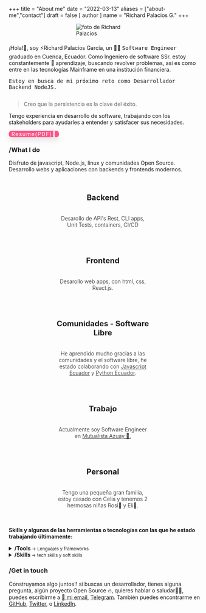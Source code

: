 +++
title = "About me"
date = "2022-03-13"
aliases = ["about-me","contact"]
draft = false
[ author ]
  name = "Richard Palacios G."
+++

<div class="me">

<div class="me-photo" >
   <img  src="https://i.imgur.com/UjDA3gZ.png" alt="foto de Richard Palacios" >
   </div>
   <div class="me-content">
   ¡Hola!👋, soy ⚡Richard Palacios García, un 👨‍💻 <samp>Software Engineer</samp> graduado en Cuenca, Ecuador. Como Ingeniero de software SSr. estoy constantemente 💪 aprendizaje, buscando revolver problemas, así es como entre en las tecnologías Mainframe en una institución financiera.

<samp>Estoy en busca de mi próximo reto como Desarrollador Backend NodeJS.</samp>

   </div>
</div>

> Creo que la persistencia es la clave del éxito.

Tengo experiencia en desarrollo de software, trabajando con los stakeholders para ayudarles a entender y satisfacer sus necesidades.

<!--<a class="cv" href='https://richardpalaciosg.notion.site/My-Resume-9f9b692f9efa4ba392f70385064eaebd' target='_blank'>Resume(PDF)📄</a>-->
<a class="cv" href='https://drive.google.com/file/d/14z8pl6PViWUA9_DdM1DughaQ48Qdaobr/view' target='_blank'>Resume(PDF)📄</a>

### /What I do

Disfruto de javascript, Node.js, linux y comunidades Open Source. Desarrollo webs y aplicaciones con backends y frontends modernos.

<div class="slate-column-container">
<div class="slate-column">
   <div class="slate-column-item">
      <p class="slate-header"><strong>Backend</strong></p>
      <p class="slate-content"><span>Desarollo de API's Rest, CLI apps, Unit Tests, containers, CI/CD</span></p>
   </div>

   <div class="slate-column-item">
      <p class="slate-header"><strong>Frontend</strong></p>
      <p class="slate-content"><span>Desarollo web apps, con html, css, React.js.</span></p>
   </div>

   <div class="slate-column-item">
      <p class="slate-header"><strong>Comunidades - Software Libre</strong></p>
      <p class="slate-content"><span>He aprendido mucho gracias a las comunidades y el software libre, he estado colaborando con <a href="http://javascript.ec/" target="_blank">Javascript Ecuador</a> y <a href="https://python.ec/" target="_blank">Python Ecuador</a>.</span></p>
   </div>
</div>
</div>
<div class="slate-column-container">
   <div class="slate-column">
      <div class="slate-column-item">
         <p class="slate-header"><strong>Trabajo</strong></p>
         <p class="slate-content"><span>Actualmente soy Software Engineer en <a href="https://www.mutualistaazuay.com/" target="_blank">Mutualista Azuay 🏦.</a></span></p>
      </div>
      <div class="slate-column-item">
         <p class="slate-header"><strong>Personal</strong></p>
         <p class="slate-content"><span>Tengo una pequeña gran familia, estoy casado con Celia y tenemos 2 hermosas niñas Rosi🌷 y Eli🐹.</span></p>
      </div>      
   </div>
</div>

**Skills y algunas de las herramientas o tecnologías con las que he estado trabajando últimamente:**

<details>
<summary> <strong>/Tools</strong><small> -> Lenguajes y frameworks</small></summary>
<p>
<kbd>HTML</kbd> <kbd>CSS(Flexbox/Grid)</kbd> <kbd>Git(Github/Gitlab)</kbd> <kbd>Javascript(ES6+)</kbd> <kbd>Node.js</kbd> <kbd>Express</kbd> <kbd>React.js</kbd> <kbd>Gatsby.js</kbd> <kbd>Figma</kbd> <kbd>SASS</kbd> <kbd>Tailwind CSS</kbd> <kbd>Bootstrap</kbd> <kbd>MySQL</kbd> <kbd>MongoDB</kbd> <kbd>C#</kbd> <kbd>RPG/ILE (AS400 IBMi)</kbd> <kbd>Hugo</kbd> <kbd>Docker</kbd>
</p>
</details>
<details>
<summary> <strong>/Skills</strong><small> -> tech skills y soft skills</small></summary>
<kbd>Web Development</kbd> <kbd>Backend Development</kbd> <kbd>Responsive Design</kbd> <kbd>Frontend Development</kbd> <kbd>self-taught person</kbd> <kbd>Empathy</kbd> <kbd>Teamwork</kbd> <kbd>Continuous learning</kbd> <kbd>Continuous improvement</kbd> <kbd>Open-source Software</kbd> <kbd>Containers</kbd> <kbd>Linux</kbd> <kbd>Fluent English(in progress)</kbd>
</details>

### /Get in touch

Construyamos algo juntos!! si buscas un desarrollador, tienes alguna pregunta, algún proyecto Open Source 🔥, quieres hablar o saludar👋🏽, puedes escribirme a [📧 mi email](apalaciosg91@gmail.com), [Telegram](https://t.me/rpalaciosg). También puedes encontrarme en [GitHub](https://github.com/rpalaciosg), [Twitter](https://twitter.com/rpalaciosg_), o [LinkedIn](https://www.linkedin.com/in/richardpalaciosgarcia/).

<style>.me{display: flex; flex-direction: row; flex-wrap: wrap; justify-content: space-around; gap:20px;  width:100%;} .me-photo{align-self:auto; max-width:150px; max-heigh:150px;} .me-content {width:590px; max-width:100%;} kbd {background-color: #eee;border-radius: 3px;border: 1px solid #b4b4b4;box-shadow: 0 1px 1px rgba(0, 0, 0, .2), 0 2px 0 0 rgba(255, 255, 255, .7) inset;color: #333;display: inline-block;font-size: .85em;font-weight: 700;line-height: 1;padding: 2px 4px;white-space: nowrap;} .cv {background-color: #fe5186;border-radius: 7px;border: none;box-shadow: 0px 8px 15px rgba(0, 0, 0, 0.1);transition: all 0.3s ease 0s;color: #fff;display: inline-block;letter-spacing: 1.5px;text-decoration: none;padding:0 7px; position: right;}.cv:hover {background-color: #fe5186;box-shadow: 0px 15px 20px rgba(254, 81, 134, 0.4);color: #fff;transform: translateY(-7px);} .slate-column-container{display:flex; justify-content:center;} .slate-column{display: flex; flex-wrap:wrap;flex-direction: row; align-items: stretch; justify-content: center; position: relative; min-height:216px; }.slate-column-item{display: flex; flex-direction: column; justify-content:center; align-item: flex-start;width:259px; padding: 20px 15px;}.slate-header{width:250px; max-width: min(100%, 600px); text-align: center; font-size:20px; mobile-font-size:16px;}.slate-content{width:250px;,ax-width: min(100%,600px); text-align: center;font-weight: 300;}</style>
